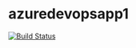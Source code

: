 # azuredevopsapp1
[![Build Status](https://dev.azure.com/gowdagirish222gg/Gslabdevopsproject/_apis/build/status/gslabdevops/giriogowda.azuredevopsapplatest?branchName=master)](https://dev.azure.com/gowdagirish222gg/Gslabdevopsproject/_build/latest?definitionId=16&branchName=master)
